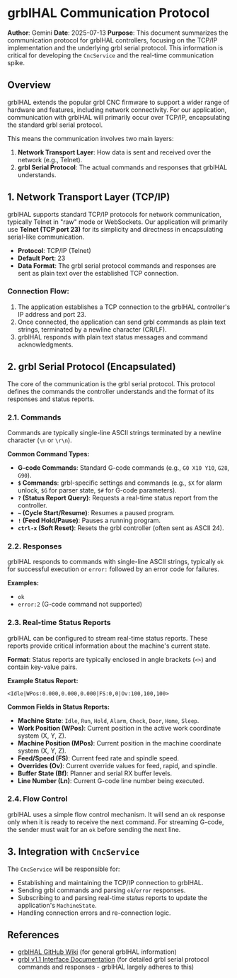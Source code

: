 # grblHAL Communication Protocol

**Author**: Gemini
**Date**: 2025-07-13
**Purpose**: This document summarizes the communication protocol for grblHAL controllers, focusing on the TCP/IP implementation and the underlying grbl serial protocol. This information is critical for developing the `CncService` and the real-time communication spike.

## Overview

grblHAL extends the popular grbl CNC firmware to support a wider range of hardware and features, including network connectivity. For our application, communication with grblHAL will primarily occur over TCP/IP, encapsulating the standard grbl serial protocol.

This means the communication involves two main layers:
1.  **Network Transport Layer**: How data is sent and received over the network (e.g., Telnet).
2.  **grbl Serial Protocol**: The actual commands and responses that grblHAL understands.

## 1. Network Transport Layer (TCP/IP)

grblHAL supports standard TCP/IP protocols for network communication, typically Telnet in "raw" mode or WebSockets. Our application will primarily use **Telnet (TCP port 23)** for its simplicity and directness in encapsulating serial-like communication.

-   **Protocol**: TCP/IP (Telnet)
-   **Default Port**: 23
-   **Data Format**: The grbl serial protocol commands and responses are sent as plain text over the established TCP connection.

### Connection Flow:
1.  The application establishes a TCP connection to the grblHAL controller's IP address and port 23.
2.  Once connected, the application can send grbl commands as plain text strings, terminated by a newline character (CR/LF).
3.  grblHAL responds with plain text status messages and command acknowledgments.

## 2. grbl Serial Protocol (Encapsulated)

The core of the communication is the grbl serial protocol. This protocol defines the commands the controller understands and the format of its responses and status reports.

### 2.1. Commands

Commands are typically single-line ASCII strings terminated by a newline character (`\n` or `\r\n`).

**Common Command Types:**
-   **G-code Commands**: Standard G-code commands (e.g., `G0 X10 Y10`, `G28`, `G90`).
-   **`$` Commands**: grbl-specific settings and commands (e.g., `$X` for alarm unlock, `$G` for parser state, `$#` for G-code parameters).
-   **`?` (Status Report Query)**: Requests a real-time status report from the controller.
-   **`~` (Cycle Start/Resume)**: Resumes a paused program.
-   **`!` (Feed Hold/Pause)**: Pauses a running program.
-   **`ctrl-x` (Soft Reset)**: Resets the grbl controller (often sent as ASCII 24).

### 2.2. Responses

grblHAL responds to commands with single-line ASCII strings, typically `ok` for successful execution or `error:` followed by an error code for failures.

**Examples:**
-   `ok`
-   `error:2` (G-code command not supported)

### 2.3. Real-time Status Reports

grblHAL can be configured to stream real-time status reports. These reports provide critical information about the machine's current state.

**Format**: Status reports are typically enclosed in angle brackets (`<>`) and contain key-value pairs.

**Example Status Report:**
```
<Idle|WPos:0.000,0.000,0.000|FS:0,0|Ov:100,100,100>
```

**Common Fields in Status Reports:**
-   **Machine State**: `Idle`, `Run`, `Hold`, `Alarm`, `Check`, `Door`, `Home`, `Sleep`.
-   **Work Position (WPos)**: Current position in the active work coordinate system (X, Y, Z).
-   **Machine Position (MPos)**: Current position in the machine coordinate system (X, Y, Z).
-   **Feed/Speed (FS)**: Current feed rate and spindle speed.
-   **Overrides (Ov)**: Current override values for feed, rapid, and spindle.
-   **Buffer State (Bf)**: Planner and serial RX buffer levels.
-   **Line Number (Ln)**: Current G-code line number being executed.

### 2.4. Flow Control

grblHAL uses a simple flow control mechanism. It will send an `ok` response only when it is ready to receive the next command. For streaming G-code, the sender must wait for an `ok` before sending the next line.

## 3. Integration with `CncService`

The `CncService` will be responsible for:
-   Establishing and maintaining the TCP/IP connection to grblHAL.
-   Sending grbl commands and parsing `ok`/`error` responses.
-   Subscribing to and parsing real-time status reports to update the application's `MachineState`.
-   Handling connection errors and re-connection logic.

## References

-   [grblHAL GitHub Wiki](https://github.com/grblHAL/grblHAL/wiki) (for general grblHAL information)
-   [grbl v1.1 Interface Documentation](https://github.com/gnea/grbl/wiki/Grbl-v1.1-Interface) (for detailed grbl serial protocol commands and responses - grblHAL largely adheres to this)

